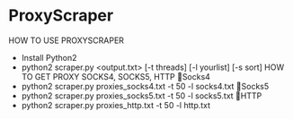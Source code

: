 # ProxyScraper
HOW TO USE PROXYSCRAPER
- Install Python2
- python2 scraper.py <output.txt> [-t threads] [-l yourlist] [-s sort]
HOW TO GET PROXY SOCKS4, SOCKS5, HTTP
  🌟Socks4
- python2 scraper.py proxies_socks4.txt -t 50 -l socks4.txt
  🌟Socks5
- python2 scraper.py proxies_socks5.txt -t 50 -l socks5.txt
  🌟HTTP
- python2 scraper.py proxies_http.txt -t 50 -l http.txt
